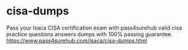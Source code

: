 # cisa-dumps
Pass your Isaca CISA certification exam with pass4surehub valid cisa practice questions answers dumps with 100% passing guarantee. https://www.pass4surehub.com/isaca/cisa-dumps.html
